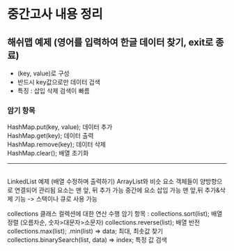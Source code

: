# 중간고사 내용 정리


## 해쉬맵 예제 (영어를 입력하여 한글 데이터 찾기, exit로 종료)
- (key, value)로 구성
- 반드시 key값으로만 데이터 겁색 
- 특징 : 삽입 삭제 검색이 빠름

### 암기 항목
HashMap.put(key, value);	데이터 추가 <br>
HashMap.get(key);		데이터 출력<br>
HashMap.remove(key);		데이터 삭제<br>
HashMap.clear();			배열 초기화<br>


----
## 
 LinkedList 예제 (배열 수정하며 출력하기)
 ArrayList와 비슷
 요소 객체들이 양방향으로 연결되어 관리됨
 요소는 맨 앞, 뒤 추가 가능
 중간에 요소 삽입 가능
 맨 앞,뒤 추가&삭제 기능 -> 스택이나 큐로 사용 가능

 collections 클래스
 컬렉션에 대한 연산 수행
 암기 항목 :
 collections.sort(list);							배열 정렬 (오름차순, 숫자>대문자>소문자)
 collections.reverse(list);						배열 반전
 collections.max(list); .min(list) => data;		최대, 최솟값 찾기
 collections.binarySearch(list, data) => index;	특정 값 검색
